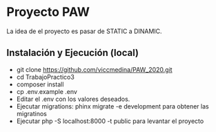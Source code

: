 # Proyecto PAW

La idea de el proyecto es pasar de STATIC a DINAMIC.

## Instalación y Ejecución (local)

* git clone https://github.com/viccmedina/PAW_2020.git
* cd TrabajoPractico3
* composer install
* cp .env.example .env 
* Editar el .env con los valores deseados.
* Ejecutar migrations: phinx migrate -e development  para obtener las migratinos
* Ejecutar php -S localhost:8000 -t public para levantar el proyecto